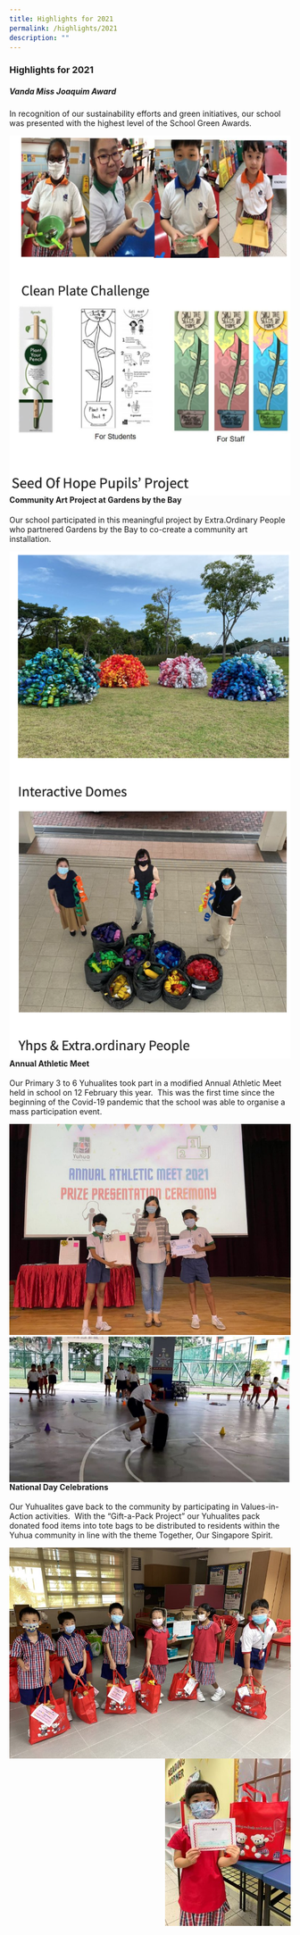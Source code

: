 ```yaml
---
title: Highlights for 2021
permalink: /highlights/2021
description: ""
---
```

### Highlights for 2021

##### Vanda Miss Joaquim Award

In recognition of our sustainability efforts and green initiatives, our school was presented with the highest level of the School Green Awards.

<img align="left" src="/images/highlights1.png"> <img align="right" src="/images/highlights2.png">
		 
#### Community Art Project at Gardens by the Bay

Our school participated in this meaningful project by Extra.Ordinary People who partnered Gardens by the Bay to co-create a community art installation.

<img align="left" src="/images/highlights3.png"> <img align="right" src="/images/highlights4.png">
		 
#### Annual Athletic Meet

Our Primary 3 to 6 Yuhualites took part in a modified Annual Athletic Meet held in school on 12 February this year.&nbsp; This was the first time since the beginning of the Covid-19 pandemic that the school was able to organise a mass participation event.

<img align="left" src="/images/hl1.png"> <img align="right" src="/images/hl2.png"> <br><br>

#### National Day Celebrations

Our Yuhualites gave back to the community by participating in Values-in-Action activities.&nbsp; With the “Gift-a-Pack Project” our Yuhualites pack donated food items into tote bags to be distributed to residents within the Yuhua community in line with the theme Together, Our Singapore Spirit.

<img align="left" src="/images/hl3.png"> <img align="right" src="/images/hl4.png">
